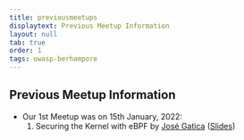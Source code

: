 ```yaml
---
title: previousmeetups
displaytext: Previous Meetup Information
layout: null
tab: true
order: 1
tags: owasp-berhampore
---
```


Previous Meetup Information
---------------------------------------

- Our 1st Meetup was on 15th January, 2022:
    1. Securing the Kernel with eBPF by [José Gatica](https://twitter.com/josegatica) ([Slides](https://))

<!-- end list -->
